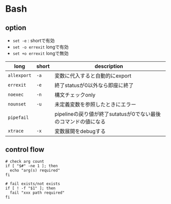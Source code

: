 # Bash

## option

* `set -e` : shortで有効
* `set -o errexit` longで有効
* `set +o errexit` longで無効

| long        | short | description                             |
| ---         | ---   | ---                                     |
| `allexport` | `-a`  | 変数に代入すると自動的にexport                      |
| `errexit`   | `-e`  | 終了statusが0以外なら即座に終了                     |
| `noexec`    | `-n`  | 構文チェックonly                              |
| `nounset`   | `-u`  | 未定義変数を参照したときにエラー                        |
| `pipefail`  |       | pipelineの戻り値が終了sutatusが0でない最後のコマンドの値になる |
| `xtrace`    | `-x`  | 変数展開をdebugする                            |

## control flow

```shell
# check arg count
if [ "$#" -ne 1 ]; then
  echo "arg(s) required"
fi

# fail exists/not exists
if [ ! -f "$1" ]; then
  fail "xxx path required"
fi
```
